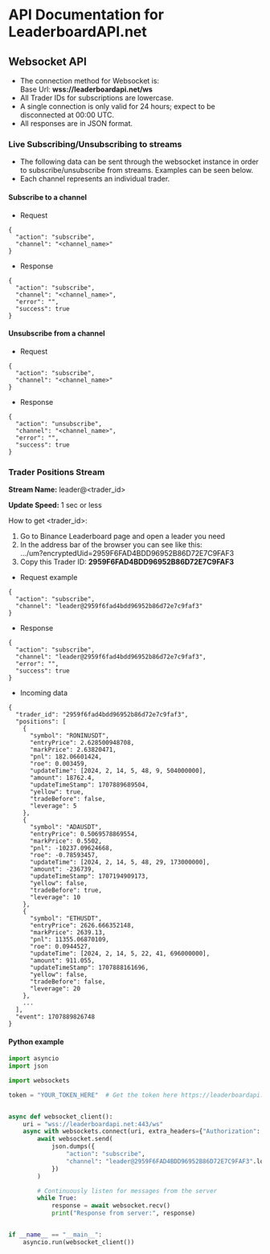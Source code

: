 # API Documentation for LeaderboardAPI.net

## Websocket API

- The connection method for Websocket is:   
Base Url: **wss://leaderboardapi.net/ws**
- All Trader IDs for subscriptions are lowercase.
- A single connection is only valid for 24 hours; expect to be disconnected at 00:00 UTC.
- All responses are in JSON format.

### Live Subscribing/Unsubscribing to streams

- The following data can be sent through the websocket instance in order to subscribe/unsubscribe 
from streams. Examples can be seen below.
- Each channel represents an individual trader.

#### Subscribe to a channel

- Request   
```
{
  "action": "subscribe",
  "channel": "<channel_name>"
}
```

- Response
```
{
  "action": "subscribe",
  "channel": "<channel_name>",
  "error": "",
  "success": true
}
```

#### Unsubscribe from a channel
- Request 
```
{
  "action": "subscribe",
  "channel": "<channel_name>"
}
```

- Response
```
{
  "action": "unsubscribe",
  "channel": "<channel_name>",
  "error": "",
  "success": true
}
```

### Trader Positions Stream

**Stream Name:** leader@<trader_id>

**Update Speed:** 1 sec or less

How to get <trader_id>:
1. Go to Binance Leaderboard page and open a leader you need
2. In the address bar of the browser you can see like this:   
.../um?encryptedUid=2959F6FAD4BDD96952B86D72E7C9FAF3  
3. Copy this Trader ID: **2959F6FAD4BDD96952B86D72E7C9FAF3**

- Request example
```
{
  "action": "subscribe",
  "channel": "leader@2959f6fad4bdd96952b86d72e7c9faf3"
}
```

- Response
```
{
  "action": "subscribe",
  "channel": "leader@2959f6fad4bdd96952b86d72e7c9faf3",
  "error": "",
  "success": true
}
```

- Incoming data
```
{
  "trader_id": "2959f6fad4bdd96952b86d72e7c9faf3",
  "positions": [
    {
      "symbol": "RONINUSDT",
      "entryPrice": 2.628500948708,
      "markPrice": 2.63820471,
      "pnl": 182.06601424,
      "roe": 0.003459,
      "updateTime": [2024, 2, 14, 5, 48, 9, 504000000],
      "amount": 18762.4,
      "updateTimeStamp": 1707889689504,
      "yellow": true,
      "tradeBefore": false,
      "leverage": 5
    },
    {
      "symbol": "ADAUSDT",
      "entryPrice": 0.5069578869554,
      "markPrice": 0.5502,
      "pnl": -10237.09624668,
      "roe": -0.78593457,
      "updateTime": [2024, 2, 14, 5, 48, 29, 173000000],
      "amount": -236739,
      "updateTimeStamp": 1707194909173,
      "yellow": false,
      "tradeBefore": true,
      "leverage": 10
    },
    {
      "symbol": "ETHUSDT",
      "entryPrice": 2626.666352148,
      "markPrice": 2639.13,
      "pnl": 11355.06870109,
      "roe": 0.0944527,
      "updateTime": [2024, 2, 14, 5, 22, 41, 696000000],
      "amount": 911.055,
      "updateTimeStamp": 1707888161696,
      "yellow": false,
      "tradeBefore": false,
      "leverage": 20
    },
    ...
  ],
  "event": 1707889826748
}
```

#### Python example

```python
import asyncio
import json

import websockets

token = "YOUR_TOKEN_HERE"  # Get the token here https://leaderboardapi.net/get_token


async def websocket_client():
    uri = "wss://leaderboardapi.net:443/ws"
    async with websockets.connect(uri, extra_headers={"Authorization": token}) as websocket:
        await websocket.send(
            json.dumps({
                "action": "subscribe",
                "channel": "leader@2959F6FAD4BDD96952B86D72E7C9FAF3".lower()
            })
        )

        # Continuously listen for messages from the server
        while True:
            response = await websocket.recv()
            print("Response from server:", response)


if __name__ == "__main__":
    asyncio.run(websocket_client())

```


